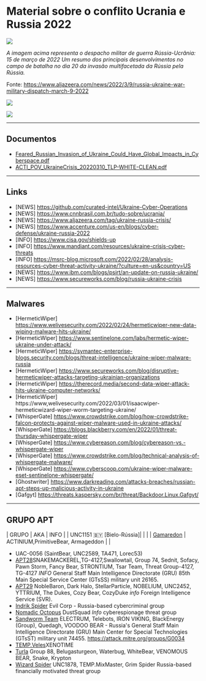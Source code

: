 # Material sobre o conflito Ucrania e Russia 2022
![](https://user-images.githubusercontent.com/16530643/158698961-1bb76daf-8bc7-4991-b56e-0aefff097757.png)

*A imagem acima representa o despacho militar de guerra Rússia-Ucrânia: 15 de março de 2022
Um resumo dos principais desenvolvimentos no campo de batalha no dia 20 da invasão multifacetada da Rússia pela Rússia.*

Fonte: https://www.aljazeera.com/news/2022/3/9/russia-ukraine-war-military-dispatch-march-9-2022

![](https://github.com/curated-intel/Ukraine-Cyber-Operations/raw/main/UkraineTimelineUpdated.png)

![](https://github.com/curated-intel/Ukraine-Cyber-Operations/raw/main/Russia-Ukraine%20Cyberwar.png)

-----------------------
## Documentos
- [Feared_Russian_Invasion_of_Ukraine_Could_Have_Global_Impacts_in_Cyberspace.pdf](https://github.com/danieldonda/Cyber-Threat-Intelligence/blob/main/ukraine-russia/Feared_Russian_Invasion_of_Ukraine_Could_Have_Global_Impacts_in_Cyberspace.pdf)
- [ACTI_POV_UkraineCrisis_20220310_TLP-WHITE-CLEAN.pdf](https://github.com/danieldonda/Cyber-Threat-Intelligence/blob/main/ukraine-russia/ACTI_POV_UkraineCrisis_20220310_TLP-WHITE-CLEAN.pdf)
-----------------------
## Links
- [NEWS] https://github.com/curated-intel/Ukraine-Cyber-Operations
- [NEWS] https://www.cnnbrasil.com.br/tudo-sobre/ucrania/
- [NEWS] https://www.aljazeera.com/tag/ukraine-russia-crisis/
- [NEWS] https://www.accenture.com/us-en/blogs/cyber-defense/ukraine-russia-2022
- [INFO] https://www.cisa.gov/shields-up 
- [INFO] https://www.mandiant.com/resources/ukraine-crisis-cyber-threats
- [INFO] https://msrc-blog.microsoft.com/2022/02/28/analysis-resources-cyber-threat-activity-ukraine/?culture=en-us&country=US
- [NEWS] https://www.ibm.com/blogs/psirt/an-update-on-russia-ukraine/ 
- [NEWS] https://www.secureworks.com/blog/russia-ukraine-crisis
-----------------------
## Malwares
- [HermeticWiper] https://www.welivesecurity.com/2022/02/24/hermeticwiper-new-data-wiping-malware-hits-ukraine/
- [HermeticWiper] https://www.sentinelone.com/labs/hermetic-wiper-ukraine-under-attack/
- [HermeticWiper] https://symantec-enterprise-blogs.security.com/blogs/threat-intelligence/ukraine-wiper-malware-russia 
- [HermeticWiper] https://www.secureworks.com/blog/disruptive-hermeticwiper-attacks-targeting-ukrainian-organizations
- [HermeticWiper] https://therecord.media/second-data-wiper-attack-hits-ukraine-computer-networks/
- [HermeticWiper] https://www,welivesecurity.com/2022/03/01/isaacwiper-hermeticwizard-wiper-worm-targeting-ukraine/
- [WhisperGate] https://www.crowdstrike.com/blog/how-crowdstrike-falcon-protects-against-wiper-malware-used-in-ukraine-attacks/
- [WhisperGate] https://blogs.blackberry.com/en/2022/01/threat-thursday-whispergate-wiper
- [WhisperGate] https://www.cybereason.com/blog/cybereason-vs.-whispergate-wiper
- [WhisperGate] https://www.crowdstrike.com/blog/technical-analysis-of-whispergate-malware/
- [WhisperGate] https://www.cyberscoop.com/ukraine-wiper-malware-eset-sentinelone-whispergate/
- [Ghostwriter] https://www.darkreading.com/attacks-breaches/russian-apt-steps-up-malicious-activity-in-ukraine
- [Gafgyt]  https://threats.kaspersky.com/br/threat/Backdoor.Linux.Gafgyt/
-----------------------
## GRUPO APT
| GRUPO | AKA | INFO |
| UNC1151 :belarus: [Bielo-Rússia]| | |
| [Gamaredon](https://attack.mitre.org/groups/G0047) | ACTINIUM,PrimitiveBear, Armageddon | |

- UAC-0056 (SaintBear, UNC2589, TA471, Lorec53)  
- [APT28](https://attack.mitre.org/groups/G0007)SNAKEMACKEREL,TG-4127,Swallowtail, Group 74, Sednit, Sofacy, Pawn Storm, Fancy Bear, STRONTIUM, Tsar Team, Threat Group-4127, TG-4127 *INFO* General Staff Main Intelligence Directorate (GRU) 85th Main Special Service Center (GTsSS) military unit 26165.
- [APT29](https://attack.mitre.org/groups/G0016) NobleBaron, Dark Halo, StellarParticle, NOBELIUM, UNC2452, YTTRIUM, The Dukes, Cozy Bear, CozyDuke *info* Foreign Intelligence Service (SVR).
- [Indrik Spider](https://attack.mitre.org/groups/G0119) Evil Corp - Russia-based cybercriminal group
- [Nomadic Octopus](https://attack.mitre.org/groups/G0133) DustSquad *Info* cyberespionage threat group
- [Sandworm Team](https://attack.mitre.org/groups/G0034) ELECTRUM, Telebots, IRON VIKING, BlackEnergy (Group), Quedagh, VOODOO BEAR - Russia's General Staff Main Intelligence Directorate (GRU) Main Center for Special Technologies (GTsST) military unit 74455. https://attack.mitre.org/groups/G0034
- [TEMP.Veles](https://attack.mitre.org/groups/G0088)XENOTIME
- [Turla](https://attack.mitre.org/groups/G0010) Group 88, Belugasturgeon, Waterbug, WhiteBear, VENOMOUS BEAR, Snake, Krypton
- [Wizard Spider](https://attack.mitre.org/groups/G0102) UNC1878, TEMP.MixMaster, Grim Spider Russia-based financially motivated threat group 
